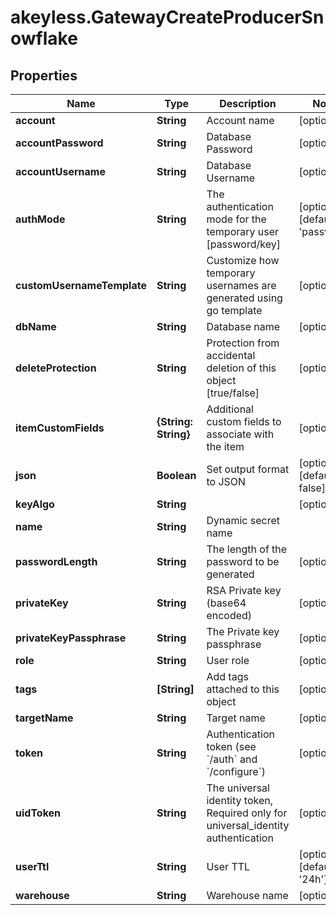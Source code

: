 # akeyless.GatewayCreateProducerSnowflake

## Properties

Name | Type | Description | Notes
------------ | ------------- | ------------- | -------------
**account** | **String** | Account name | [optional] 
**accountPassword** | **String** | Database Password | [optional] 
**accountUsername** | **String** | Database Username | [optional] 
**authMode** | **String** | The authentication mode for the temporary user [password/key] | [optional] [default to &#39;password&#39;]
**customUsernameTemplate** | **String** | Customize how temporary usernames are generated using go template | [optional] 
**dbName** | **String** | Database name | [optional] 
**deleteProtection** | **String** | Protection from accidental deletion of this object [true/false] | [optional] 
**itemCustomFields** | **{String: String}** | Additional custom fields to associate with the item | [optional] 
**json** | **Boolean** | Set output format to JSON | [optional] [default to false]
**keyAlgo** | **String** |  | [optional] 
**name** | **String** | Dynamic secret name | 
**passwordLength** | **String** | The length of the password to be generated | [optional] 
**privateKey** | **String** | RSA Private key (base64 encoded) | [optional] 
**privateKeyPassphrase** | **String** | The Private key passphrase | [optional] 
**role** | **String** | User role | [optional] 
**tags** | **[String]** | Add tags attached to this object | [optional] 
**targetName** | **String** | Target name | [optional] 
**token** | **String** | Authentication token (see &#x60;/auth&#x60; and &#x60;/configure&#x60;) | [optional] 
**uidToken** | **String** | The universal identity token, Required only for universal_identity authentication | [optional] 
**userTtl** | **String** | User TTL | [optional] [default to &#39;24h&#39;]
**warehouse** | **String** | Warehouse name | [optional] 


